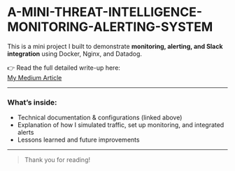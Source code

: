 # A-MINI-THREAT-INTELLIGENCE-MONITORING-ALERTING-SYSTEM 

This is a mini project I built to demonstrate **monitoring, alerting, and Slack integration** using Docker, Nginx, and Datadog.  

👉 Read the full detailed write-up here:  
[ My Medium Article](https://medium.com/@amarachiezeonyekwere/a-mini-threat-intelligence-monitoring-alerting-system-5df9e0f560aa)  

---

###  What’s inside:
- Technical documentation & configurations (linked above)  
- Explanation of how I simulated traffic, set up monitoring, and integrated alerts  
- Lessons learned and future improvements  

---

> Thank you for reading!

